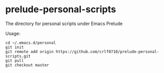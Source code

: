 prelude-personal-scripts
========================

The directory for personal scripts under Emacs Prelude

Usage:

    cd ~/.emacs.d/personal
    git init
    git remote add origin https://github.com/crlf0710/prelude-personal-scripts.git
    git pull
    git checkout master
